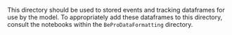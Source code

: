 This directory should be used to stored events and tracking dataframes for use by the model. 
To appropriately add these dataframes to this directory, consult the notebooks within the `BeProDataFormatting` directory.
